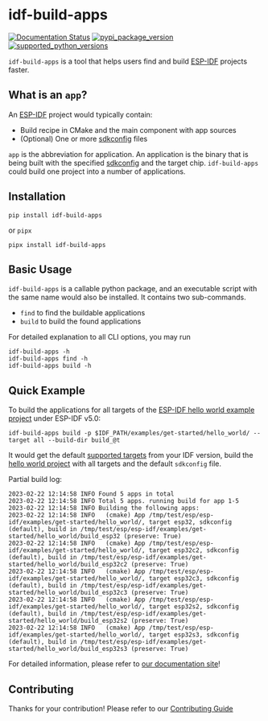 # idf-build-apps

[![Documentation Status](https://readthedocs.com/projects/espressif-idf-build-apps/badge/?version=latest)](https://espressif-docs.readthedocs-hosted.com/projects/idf-build-apps/en/latest/)
[![pypi_package_version](https://img.shields.io/pypi/v/idf-build-apps)](https://pypi.org/project/idf_build_apps/)
[![supported_python_versions](https://img.shields.io/pypi/pyversions/idf-build-apps)](https://pypi.org/project/idf_build_apps/)

`idf-build-apps` is a tool that helps users find and build [ESP-IDF][esp-idf] projects faster.

## What is an `app`?

An [ESP-IDF][esp-idf] project would typically contain:

- Build recipe in CMake and the main component with app sources
- (Optional) One or more [sdkconfig][sdkconfig] files

`app` is the abbreviation for application. An application is the binary that is being built with the specified [sdkconfig][sdkconfig] and the target chip. `idf-build-apps` could build one project into a number of applications.

## Installation

```shell
pip install idf-build-apps
```

or `pipx`

```shell
pipx install idf-build-apps
```

## Basic Usage

`idf-build-apps` is a callable python package, and an executable script with the same name would also be installed. It contains two sub-commands.

- `find` to find the buildable applications
- `build` to build the found applications

For detailed explanation to all CLI options, you may run

```shell
idf-build-apps -h
idf-build-apps find -h
idf-build-apps build -h
```

## Quick Example

To build the applications for all targets of the [ESP-IDF hello world example project][hello-world] under ESP-IDF v5.0:

```shell
idf-build-apps build -p $IDF_PATH/examples/get-started/hello_world/ --target all --build-dir build_@t
```

It would get the default [supported targets][supported-targets] from your IDF version, build the [hello world project][hello-world] with all targets and the default `sdkconfig` file.

Partial build log:

```text
2023-02-22 12:14:58 INFO Found 5 apps in total
2023-02-22 12:14:58 INFO Total 5 apps. running build for app 1-5
2023-02-22 12:14:58 INFO Building the following apps:
2023-02-22 12:14:58 INFO   (cmake) App /tmp/test/esp/esp-idf/examples/get-started/hello_world/, target esp32, sdkconfig (default), build in /tmp/test/esp/esp-idf/examples/get-started/hello_world/build_esp32 (preserve: True)
2023-02-22 12:14:58 INFO   (cmake) App /tmp/test/esp/esp-idf/examples/get-started/hello_world/, target esp32c2, sdkconfig (default), build in /tmp/test/esp/esp-idf/examples/get-started/hello_world/build_esp32c2 (preserve: True)
2023-02-22 12:14:58 INFO   (cmake) App /tmp/test/esp/esp-idf/examples/get-started/hello_world/, target esp32c3, sdkconfig (default), build in /tmp/test/esp/esp-idf/examples/get-started/hello_world/build_esp32c3 (preserve: True)
2023-02-22 12:14:58 INFO   (cmake) App /tmp/test/esp/esp-idf/examples/get-started/hello_world/, target esp32s2, sdkconfig (default), build in /tmp/test/esp/esp-idf/examples/get-started/hello_world/build_esp32s2 (preserve: True)
2023-02-22 12:14:58 INFO   (cmake) App /tmp/test/esp/esp-idf/examples/get-started/hello_world/, target esp32s3, sdkconfig (default), build in /tmp/test/esp/esp-idf/examples/get-started/hello_world/build_esp32s3 (preserve: True)
```

For detailed information, please refer to [our documentation site][doc]!

## Contributing

Thanks for your contribution! Please refer to our [Contributing Guide](CONTRIBUTING.md)

[esp-idf]: https://github.com/espressif/esp-idf
[sdkconfig]: https://docs.espressif.com/projects/esp-idf/en/latest/esp32/api-reference/kconfig.html
[hello-world]: https://github.com/espressif/esp-idf/tree/master/examples/get-started/hello_world
[supported-targets]: https://github.com/espressif/esp-idf/tree/v5.0#esp-idf-release-and-soc-compatibility
[doc]: https://docs.espressif.com/projects/idf-build-apps/en/latest/
